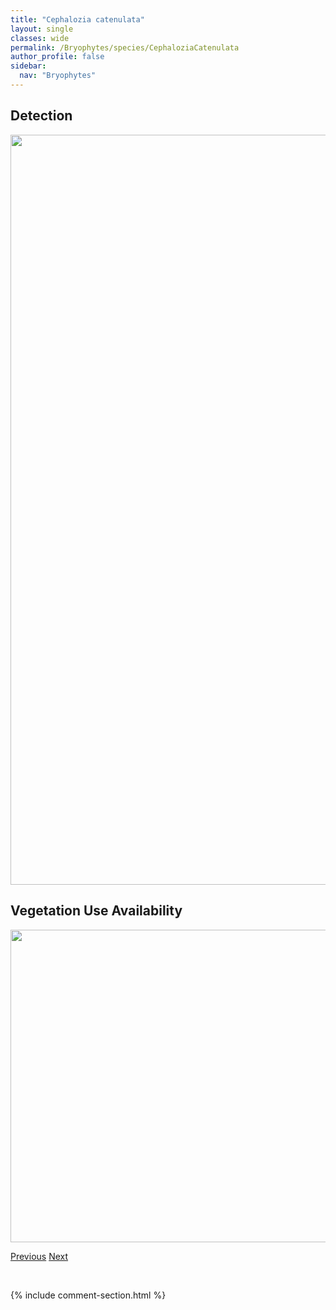 ```yaml
---
title: "Cephalozia catenulata"
layout: single
classes: wide
permalink: /Bryophytes/species/CephaloziaCatenulata
author_profile: false
sidebar:
  nav: "Bryophytes"
---
```


<h2>Detection</h2>

<a href="https://drive.google.com/uc?export=view&id=1l8Ivs4kpa3_uhsmh4emANmKw_vel6bPn">
<img src="https://drive.google.com/uc?export=view&id=1l8Ivs4kpa3_uhsmh4emANmKw_vel6bPn" height = "1200" width = "800">
</a>


<h2>Vegetation Use Availability</h2>

<a href="https://drive.google.com/uc?export=view&id=1OhlcsoncngXux9imxc1U4wMKXbqerfC3">
<img src="https://drive.google.com/uc?export=view&id=1OhlcsoncngXux9imxc1U4wMKXbqerfC3" height = "500" width = "1000">
</a>


<a href="/DevelopmentWebsite/Bryophytes/species/CephaloziaBicuspidata" class="pagination--pager" title="Cephalozia bicuspidata">Previous</a> <a href="/DevelopmentWebsite/Bryophytes/species/CephaloziaConnivens" class="pagination--pager" title="Cephalozia connivens">Next</a>

<p>&nbsp;</p>

{% include comment-section.html %}
